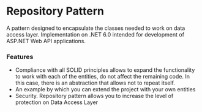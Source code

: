 # Repository Pattern
A pattern designed to encapsulate the classes needed to work on data access layer. Implementation on .NET 6.0 intended for development of ASP.NET Web API applications.

### Features

- Compliance with all SOLID principles allows to expand the functionality to work with each of the entities, do not affect the remaining code. In this case, there is an abstraction that allows not to repeat itself.
- An example by which you can extend the project with your own entities
- Security. Repository pattern allows you to increase the level of protection on Data Access Layer
